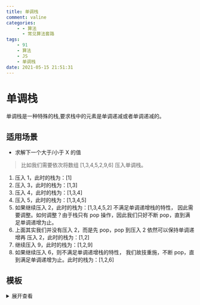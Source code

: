 ```yaml
---
title: 单调栈
comment: valine
categories:
    - - 算法
      - 常见算法套路
tags:
    - 91
    - 算法
    - JS
    - 单调栈
date: 2021-05-15 21:51:31
---
```


# 单调栈

单调栈是一种特殊的栈,要求栈中的元素是单调递减或者单调递减的。

## 适用场景

-   求解下一个大于/小于 X 的值

> 比如我们需要依次将数组 [1,3,4,5,2,9,6] 压入单调栈。<br>

1. 压入 1，此时的栈为：[1]
2. 压入 3，此时的栈为：[1,3]
3. 压入 4，此时的栈为：[1,3,4]
4. 压入 5，此时的栈为：[1,3,4,5]
5. 如果继续压入 2，此时的栈为：[1,3,4,5,2] 不满足单调递增栈的特性， 因此需要调整。如何调整？由于栈只有 pop 操作，因此我们只好不断 pop，直到满足单调递增为止。
6. 上面其实我们并没有压入 2，而是先 pop，pop 到压入 2 依然可以保持单调递增再 压入 2，此时的栈为：[1,2]
7. 继续压入 9，此时的栈为：[1,2,9]
8. 如果继续压入 6，则不满足单调递增栈的特性， 我们故技重施，不断 pop，直到满足单调递增为止。此时的栈为：[1,2,6]

## 模板

<details>
    <summary>展开查看</summary>

```js
var monostoneStack = function (T) {
    let stack = [];
    let result = [];
    for (let i = 0; i < T.length; i++) {
        result[i] = 0;
        while (stack.length > 0 && T[stack[stack.length - 1]] < T[i]) {
            let peek = stack.pop();
            result[peek] = i - peek;
        }
        stack.push(i);
    }
    return result;
};
```

</details>
